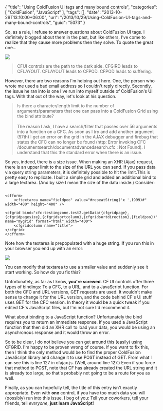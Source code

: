 {
	"title": "Using ColdFusion UI tags and many bound controls",
	"categories": [
		"ColdFusion",
		"JavaScript"
	],
	"tags": [],
	"date": "2013-10-29T13:10:00+06:00",
	"url": "/2013/10/29/Using-ColdFusion-UI-tags-and-many-bound-controls",
	"guid": "5073"
}

<p>
So, as a rule, I refuse to answer questions about ColdFusion UI tags. I definitely blogged about them in the past, but like others, I've come to realize that they cause more problems then they solve. To quote the great one...
</p>
<!--more-->
<p>
<img src="http://static.raymondcamden.com/images/Yoda_Empire_Strikes_Back.png" />
</p>

<blockquote>
CFUI controls are the path to the dark side. CFGIRD leads to CFLAYOUT. CFLAYOUT leads to CFPOD. CFPOD leads to suffering.
</blockquote>

<p>
However, there are two reasons I'm helping out here. One, the person who wrote me used a bad email address so I couldn't reply directly. Secondly, the issue he ran into is one I've run into myself outside of ColdFusion's UI tags. With that out of the way, let's look at his question.
</p>

<blockquote>
Is there a character/length limit to the number of arguments/parameters that one can pass into a ColdFusion Grid using the bind attribute?
<br/><br/>
The reason I ask, I have a search/filter that passes over 56 arguments into a function on a CFC.  As soon as I try and add another argument (57th) I get an error on the grid in the AJAX debugger and firebug that states the CFC can no longer be found (http: Error invoking CFC /documentsearch/documentadvancedsearch.cfc : Not Found).  I understand that this the standard error when there is an issue.
</blockquote>

<p>
So yes, indeed, there is a size issue. When making an XHR (Ajax) request, there is an upper limit to the size of the URL you can send. If you pass data via query string parameters, it is definitely possible to hit the limit.This is pretty easy to replicate. I built a simple grid and added an additional bind to a large textarea. (And by size I mean the size of the data inside.) Consider:
</p>

<pre><code class="language-markup">
&lt;cfform&gt;
	&lt;cftextarea name=&quot;fieldpoo&quot; value=&quot;#repeatString(&#x27;x &#x27;,1999)#&quot; width=&quot;400&quot; height=&quot;400&quot; &#x2F;&gt;

&lt;cfgrid bind=&quot;cfc:testingzone.test2.getData({cfgridpage},{cfgridpagesize},{cfgridsortcolumn},{cfgridsortdirection},{fieldpoo})&quot;
name=&quot;mygrid&quot; format=&quot;html&quot; width=&quot;400&quot;&gt;
	&lt;cfgridcolumn name=&quot;title&quot;&gt;
&lt;&#x2F;cfgrid&gt;
&lt;&#x2F;cfform&gt;
</code></pre>

<p>
Note how the textarea is prepopulated with a huge string. If you run this in your browser you end up with an error:
</p>

<p>
<img src="http://static.raymondcamden.com/images/Screen Shot 2013-10-29 at 12.34.53 PM.png" />
</p>

<p>
You can modify that textarea to use a smaller value and suddenly see it start working. So how do you fix this?
</p>

<p>
Unfortunately, as far as I know, <strong>you're screwed</strong>. CF UI controls offer three types of bindings: To a CFC, to a URL, and to a JavaScript function. For both the CFC and URL versions, GET requests are used. It wouldn't make sense to change it for the URL version, and the code behind CF's UI stuff uses GET for the CFC version. In theory it would be a quick tweak if you edited CF's JavaScript files, but I'm not sure I'd recommend it.
</p>

<p>
What about binding to a JavaScript function? Unfortunately the bind requires you to return an immediate response. If you used a JavaScript function that then did an XHR call to load your data, you would be using an asynchronous response and it would throw an error.
</p>

<p>
So to be clear, I do not believe you can get around this (easily) using CFGRID. I'm happy to be proven wrong of course. If you want to fix this, then I think the only method would be to find the proper ColdFusion JavaScript library and change it to use POST instead of GET. From what I can see this is line 127 in cfajax.js. (Well, around line 127.) Even if you force that method to POST, note that CF has already created the URL string and it is already too large, so that's probably not going to be a route for you as well.
</p>

<p>
Finally, as you can hopefully tell, the title of this entry isn't exactly appropriate. Even with <strong>one</strong> control, if you have too much data you will (possibly) run into this issue. I beg of you: Tell your coworkers, tell your friends, tell <i>everyone</i>, <strong>just learn JavaScript!</strong>